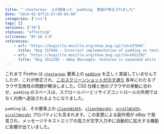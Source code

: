 ```yaml
---
title: "`<textarea>` 上の間違った `padding` 実装が修正されました"
date: "2014-02-07T11:57:09-05:00"
categories: ["css"]
tags: []
versions: ["29"]
statuses: "affecting"
cclicense: "BY-SA 3.0"
references:
    - url: "https://bugzilla.mozilla.org/show_bug.cgi?id=157846"
      title: "Bug 157846 – Incorrect implementation of padding on textarea elements (scrollbars/resizer wrongly positioned)"
    - url: "https://bugzilla.mozilla.org/show_bug.cgi?id=1012202"
      title: "Bug 1012202 – eBay Messages: textarea is expanded while typing due to the scrollHeight change with Firefox 29"
---
```

これまで Firefox は [`<textarea>`](https://developer.mozilla.org/ja/docs/Web/HTML/Element/textarea) 要素上の [`padding`](https://developer.mozilla.org/ja/docs/Web/CSS/padding) を正しく実装していませんでしたが、これが修正され、[このスクリーンショットが示す通り](https://bug157846.bugzilla.mozilla.org/attachment.cgi?id=784647) 長年にわたるブラウザ互換性の問題が解決しました。CSS 仕様と他のブラウザの挙動に合わせ、`padding` のスペースは、スクロールバーとリサイズコントロールの外側ではなく内側へ追加されるようになりました。

`padding` は、その要素上の [`clientWidth`](https://developer.mozilla.org/ja/docs/Web/API/Element.clientWidth)、[`clientHeight`](https://developer.mozilla.org/ja/docs/Web/API/Element.clientHeight)、[`scrollWidth`](https://developer.mozilla.org/ja/docs/Web/API/Element.scrollWidth)、[`scrollHeight`](https://developer.mozilla.org/ja/docs/Web/API/Element.scrollHeight) プロパティにも含まれます。この変更による副作用が *eBay* で発見され、メッセージテキストエリアの高さが文字入力中に自動的に拡大する機能に影響が出ていました。
